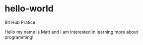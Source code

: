 # hello-world
Bit Hub Pratice

Hello my name is Matt and I am interested in learning more about programming!
